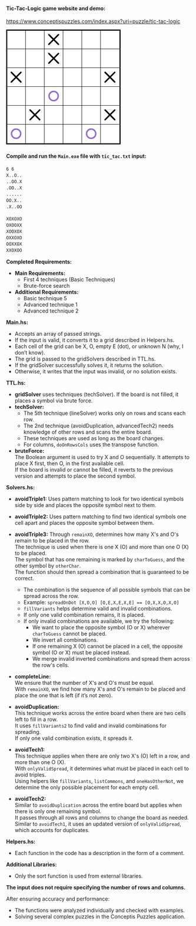 #### Tic-Tac-Logic game website and demo:
https://www.conceptispuzzles.com/index.aspx?uri=puzzle/tic-tac-logic

![alt text](Tic.gif)


#### Compile and run the `Main.exe` file with `tic_tac.txt` input:
```txt
6 6
X..O..
..OO.X
.OO..X
......
OO.X..
.X..OO

XOXOXO
OXOOXX
XOOXOX
OXXOXO
OOXXOX
XXOXOO
```

**Completed Requirements:**
- **Main Requirements:**
  - First 4 techniques (Basic Techniques)
  - Brute-force search
- **Additional Requirements:**
  - Basic technique 5
  - Advanced technique 1
  - Advanced technique 2

**Main.hs:**
- Accepts an array of passed strings.
- If the input is valid, it converts it to a grid described in Helpers.hs.
- Each cell of the grid can be X, O, empty E (dot), or unknown N (why, I don’t know).
- The grid is passed to the gridSolvers described in TTL.hs.
- If the gridSolver successfully solves it, it returns the solution.
- Otherwise, it writes that the input was invalid, or no solution exists.

**TTL.hs:**
- **gridSolver** uses techniques (techSolver). If the board is not filled, it places a symbol via brute force.
- **techSolver:**
    - The 5th technique (lineSolver) works only on rows and scans each row.
    - The 2nd technique (avoidDuplication, advancedTech2) needs knowledge of other rows and scans the entire board.
    - These techniques are used as long as the board changes.
    - For columns, `doOnRowsCols` uses the transpose function.
- **bruteForce:**  
    The Boolean argument is used to try X and O sequentially. It attempts to place X first, then O, in the first available cell.  
    If the board is invalid or cannot be filled, it reverts to the previous version and attempts to place the second symbol.

**Solvers.hs:**
- **avoidTriple1:** Uses pattern matching to look for two identical symbols side by side and places the opposite symbol next to them.
- **avoidTriple2:** Uses pattern matching to find two identical symbols one cell apart and places the opposite symbol between them.
- **avoidTriple3:** Through `remainXO`, determines how many X's and O's remain to be placed in the row.  
    The technique is used when there is one X (O) and more than one O (X) to be placed.  
    The symbol that has one remaining is marked by `charToGuess`, and the other symbol by `otherChar`.  
    The function should then spread a combination that is guaranteed to be correct.
    - The combination is the sequence of all possible symbols that can be spread across the row.
    - Example: `spreadOnDot [X,O,O] [O,E,X,E,X,E] == [O,X,X,O,X,O]`
    - `fillVariants` helps determine valid and invalid combinations.
    - If only one valid combination remains, it is placed.
    - If only invalid combinations are available, we try the following:
        - We want to place the opposite symbol (O or X) wherever `charToGuess` cannot be placed.
        - We invert all combinations.
        - If one remaining X (O) cannot be placed in a cell, the opposite symbol (O or X) must be placed instead.
        - We merge invalid inverted combinations and spread them across the row's cells.
- **completeLine:**  
    We ensure that the number of X's and O's must be equal.  
    With `remainXO`, we find how many X's and O's remain to be placed and place the one that is left (if it’s not zero).
- **avoidDuplication:**  
    This technique works across the entire board when there are two cells left to fill in a row.  
    It uses `fillVariants2` to find valid and invalid combinations for spreading.  
    If only one valid combination exists, it spreads it.
- **avoidTech1:**  
    This technique applies when there are only two X's (O) left in a row, and more than one O (X).  
    With `onlyValidSpread`, it determines what must be placed in each cell to avoid triples.  
    Using helpers like `fillVariants`, `listCommons`, and `oneHasOtherNot`, we determine the only possible placement for each empty cell.

- **avoidTech2:**  
    Similar to `avoidDuplication` across the entire board but applies when there is only one remaining symbol.  
    It passes through all rows and columns to change the board as needed.  
    Similar to `avoidTech1`, it uses an updated version of `onlyValidSpread`, which accounts for duplicates.

**Helpers.hs:**
- Each function in the code has a description in the form of a comment.

**Additional Libraries:**
- Only the sort function is used from external libraries.

**The input does not require specifying the number of rows and columns.**

After ensuring accuracy and performance:
- The functions were analyzed individually and checked with examples.
- Solving several complex puzzles in the Conceptis Puzzles application.